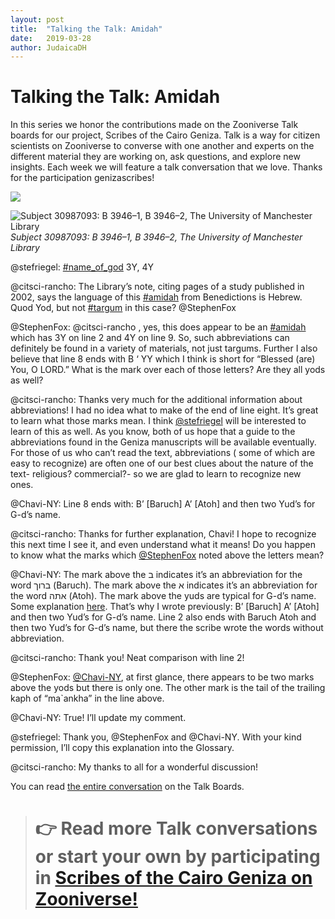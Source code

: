 ```yaml
---
layout: post
title:  "Talking the Talk: Amidah"
date:   2019-03-28
author: JudaicaDH
---
```

# Talking the Talk: Amidah

In this series we honor the contributions made on the Zooniverse Talk boards for our project, Scribes of the Cairo Geniza. Talk is a way for citizen scientists on Zooniverse to converse with one another and experts on the different material they are working on, ask questions, and explore new insights. Each week we will feature a talk conversation that we love. Thanks for the participation genizascribes!

![](https://cdn-images-1.medium.com/max/2000/0*jtRFj4cXoal18Crb.jpeg)

![Subject 30987093: B 3946–1, B 3946–2, The University of Manchester Library](https://cdn-images-1.medium.com/max/2000/0*RRis0hHhuR8PlFQq.jpeg)*Subject 30987093: B 3946–1, B 3946–2, The University of Manchester Library*

@stefriegel: [#name_of_god](https://www.zooniverse.org/projects/judaicadh/scribes-of-the-cairo-geniza/talk/tags/name_of_god) 3Y, 4Y

@citsci-rancho: The Library’s note, citing pages of a study published in 2002, says the language of this [#amidah](https://www.zooniverse.org/projects/judaicadh/scribes-of-the-cairo-geniza/talk/tags/amidah) from Benedictions is Hebrew. Quod Yod, but not [#targum](https://www.zooniverse.org/projects/judaicadh/scribes-of-the-cairo-geniza/talk/tags/targum) in this case? @StephenFox

@StephenFox: @citsci-rancho , yes, this does appear to be an [#amidah](https://www.zooniverse.org/projects/judaicadh/scribes-of-the-cairo-geniza/talk/tags/amidah) which has 3Y on line 2 and 4Y on line 9. So, such abbreviations can definitely be found in a variety of materials, not just targums. Further I also believe that line 8 ends with B ‘ YY which I think is short for “Blessed (are) You, O LORD.” What is the mark over each of those letters? Are they all yods as well?

@citsci-rancho: Thanks very much for the additional information about abbreviations! I had no idea what to make of the end of line eight. It’s great to learn what those marks mean. I think [@stefriegel](https://www.zooniverse.org/users/stefriegel) will be interested to learn of this as well. As you know, both of us hope that a guide to the abbreviations found in the Geniza manuscripts will be available eventually. For those of us who can’t read the text, abbreviations ( some of which are easy to recognize) are often one of our best clues about the nature of the text- religious? commercial?- so we are glad to learn to recognize new ones.

@Chavi-NY: Line 8 ends with: B’ [Baruch] A’ [Atoh] and then two Yud’s for G-d’s name.

@citsci-rancho: Thanks for further explanation, Chavi! I hope to recognize this next time I see it, and even understand what it means! Do you happen to know what the marks which [@StephenFox](https://www.zooniverse.org/users/StephenFox) noted above the letters mean?

@Chavi-NY: The mark above the ב indicates it’s an abbreviation for the word ברוך (Baruch). The mark above the א indicates it’s an abbreviation for the word אתה (Atoh). The mark above the yuds are typical for G-d’s name. Some explanation [here](https://www.aish.com/atr/Two-Yuds-for-Name-of-God.html). That’s why I wrote previously: B’ [Baruch] A’ [Atoh] and then two Yud’s for G-d’s name. Line 2 also ends with Baruch Atoh and then two Yud’s for G-d’s name, but there the scribe wrote the words without abbreviation.

@citsci-rancho: Thank you! Neat comparison with line 2!

@StephenFox: [@Chavi-NY](https://www.zooniverse.org/users/Chavi-NY), at first glance, there appears to be two marks above the yods but there is only one. The other mark is the tail of the trailing kaph of “ma`ankha” in the line above.

@Chavi-NY: True! I’ll update my comment.

@stefriegel: Thank you, @StephenFox and @Chavi-NY. With your kind permission, I’ll copy this explanation into the Glossary.

@citsci-rancho: My thanks to all for a wonderful discussion!

You can read [the entire conversation](https://www.zooniverse.org/projects/judaicadh/scribes-of-the-cairo-geniza/talk/subjects/30987093) on the Talk Boards.
> # 👉 Read more Talk conversations or start your own by participating in [Scribes of the Cairo Geniza on Zooniverse!](https://www.zooniverse.org/projects/judaicadh/scribes-of-the-cairo-geniza)
